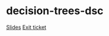 # decision-trees-dsc


[Slides](https://docs.google.com/presentation/d/1HMdbKQTTimNzt_2y8AFwWLv9aq0ojoPzoRPDMCN3QPc/edit?usp=sharing)
[Exit ticket](https://forms.gle/sY5RYD1jHytX6FkGA)
